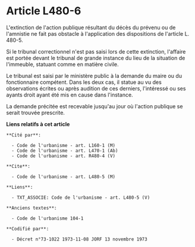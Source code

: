 # Article L480-6

L'extinction de l'action publique résultant du décès du prévenu ou de l'amnistie ne fait pas obstacle à l'application des
dispositions de l'article L. 480-5.

Si le tribunal correctionnel n'est pas saisi lors de cette extinction, l'affaire est portée devant le tribunal de grande
instance du lieu de la situation de l'immeuble, statuant comme en matière civile.

Le tribunal est saisi par le ministère public à la demande du maire ou du fonctionnaire compétent. Dans les deux cas, il
statue au vu des observations écrites ou après audition de ces derniers, l'intéressé ou ses ayants droit ayant été mis en
cause dans l'instance.

La demande précitée est recevable jusqu'au jour où l'action publique se serait trouvée prescrite.

**Liens relatifs à cet article**

	**Cité par**:

	  - Code de l'urbanisme - art. L160-1 (M)
	  - Code de l'urbanisme - art. L470-1 (Ab)
	  - Code de l'urbanisme - art. R480-4 (V)

	**Cite**:

	  - Code de l'urbanisme - art. L480-5 (M)

	**Liens**:

	  - TXT_ASSOCIE: Code de l'urbanisme - art. L480-5 (V)

	**Anciens textes**:

	  - Code de l'urbanisme 104-1

	**Codifié par**:

	  - Décret n°73-1022 1973-11-08 JORF 13 novembre 1973
